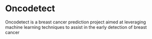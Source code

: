# Oncodetect
Oncodetect is a breast cancer prediction project aimed at leveraging machine learning techniques to assist in the early detection of breast cancer
